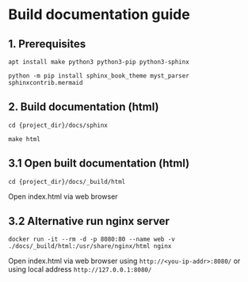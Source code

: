 # Build documentation guide

## 1. Prerequisites

```
apt install make python3 python3-pip python3-sphinx
```
```
python -m pip install sphinx_book_theme myst_parser sphinxcontrib.mermaid
```

## 2. Build documentation (html)

```
cd {project_dir}/docs/sphinx
```
```
make html
```

## 3.1 Open built documentation (html)

```
cd {project_dir}/docs/_build/html
```

Open index.html via web browser

## 3.2 Alternative run nginx server

```
docker run -it --rm -d -p 8080:80 --name web -v ./docs/_build/html:/usr/share/nginx/html nginx
```

Open index.html via web browser using `http://<you-ip-addr>:8080/` or using local address `http://127.0.0.1:8080/`
